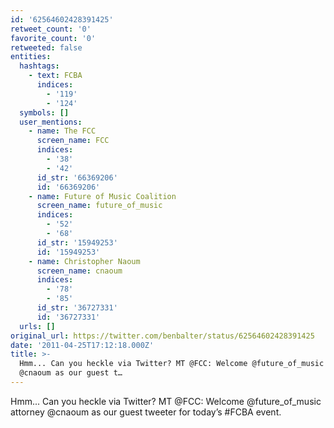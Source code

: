```yaml
---
id: '62564602428391425'
retweet_count: '0'
favorite_count: '0'
retweeted: false
entities:
  hashtags:
    - text: FCBA
      indices:
        - '119'
        - '124'
  symbols: []
  user_mentions:
    - name: The FCC
      screen_name: FCC
      indices:
        - '38'
        - '42'
      id_str: '66369206'
      id: '66369206'
    - name: Future of Music Coalition
      screen_name: future_of_music
      indices:
        - '52'
        - '68'
      id_str: '15949253'
      id: '15949253'
    - name: Christopher Naoum
      screen_name: cnaoum
      indices:
        - '78'
        - '85'
      id_str: '36727331'
      id: '36727331'
  urls: []
original_url: https://twitter.com/benbalter/status/62564602428391425
date: '2011-04-25T17:12:18.000Z'
title: >-
  Hmm... Can you heckle via Twitter? MT @FCC: Welcome @future_of_music attorney
  @cnaoum as our guest t…
---
```


Hmm... Can you heckle via Twitter? MT @FCC: Welcome @future_of_music attorney @cnaoum as our guest tweeter for today’s #FCBA event.